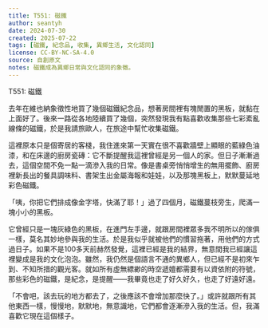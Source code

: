 ```yaml
---
title: T551: 磁鐵
author: seantyh
date: 2024-07-30
created: 2025-07-22
tags: [磁鐵, 紀念品, 收集, 異鄉生活, 文化認同]
license: CC-BY-NC-SA-4.0
source: 自創原文
notes: 磁鐵成為異鄉日常與文化認同的象徵。
---
```

T551: 磁鐵

去年在維也納象徵性地買了幾個磁鐵紀念品，想著房間裡有塊閒置的黑板，就黏在上面好了。後來一路從各地陸續買了幾個，突然發現我有點喜歡收集那些七彩紊亂線條的磁鐵，於是我請旅歐人，在旅途中幫忙收集磁鐵。

這裡原本只是個寄居的客棧，我住進來第一天實在很不喜歡牆壁上顯眼的藍綠色油漆，和在床邊的廚房瓷磚：它不斷提醒我這裡曾經是另一個人的家。但日子漸漸過去，這個空間不免一點一滴滲入我的日常。像是書桌旁悄悄增生的無用擺飾、廚房裡新長出的餐具調味料、書架生出金屬海報和娃娃，以及那塊黑板上，默默蔓延地彩色磁鐵。

「咦，你把它們排成像金字塔，快滿了耶！」過了四個月，磁鐵蔓枝旁生，爬滿一塊小小的黑板。

它曾經只是一塊灰綠色的黑板，在進門左手邊，就跟房間裡眾多我不明所以的傢俱一樣，莫名其妙地參與我的生活。於是我似乎就被他們的慣習拖著，用他們的方式過日子。如果不是100多天前赫然發覺，這裡已經是我的結界，無意間我已經讓這裡變成是我的文化泡泡。雖然，我仍然是個語言不通的異鄉人，但已經不是初來乍到、不知所措的觀光客。就如所有虛無縹緲的時空遞嬗都需要有以資依附的符號，那些彩色的磁鐵，是紀念，是提醒——我畢竟也走了好久好久，也走了好遠好遠。

「不會吧，該去玩的地方都去了，之後應該不會增加那麼快了。」或許就跟所有其他東西一樣，慢慢地，默默地，無意識地，它們都會逐漸滲入我的生活。但，我滿喜歡它現在這個樣子。